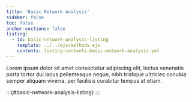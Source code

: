 ```yaml
---
title: 'Basic Network Analysis'
sidebar: false
toc: false
anchor-sections: false
listing:
  - id: basic-network-analysis-listing
    template: ../../ejs/methods.ejs
    contents: listing-contents-basic-network-analysis.yml
---
```


Lorem ipsum dolor sit amet consectetur adipiscing elit, lectus venenatis porta tortor dui lacus pellentesque neque, nibh tristique ultricies conubia semper aliquam viverra, per facilisis curabitur tempus at etiam.

:::{#basic-network-analysis-listing}
:::

